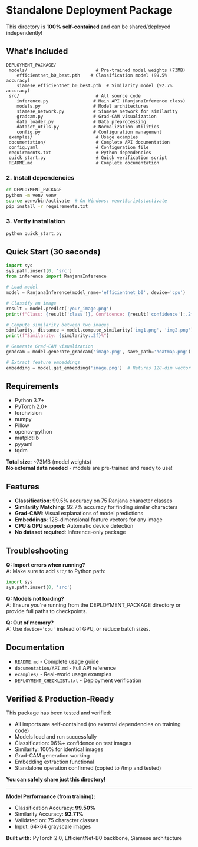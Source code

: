 # Standalone Deployment Package

This directory is **100% self-contained** and can be shared/deployed independently!

## What's Included

```
DEPLOYMENT_PACKAGE/
 models/                          # Pre-trained model weights (73MB)
    efficientnet_b0_best.pth    # Classification model (99.5% accuracy)
    siamese_efficientnet_b0_best.pth  # Similarity model (92.7% accuracy)
 src/                             # All source code
    inference.py                 # Main API (RanjanaInference class)
    models.py                    # Model architectures
    siamese_network.py           # Siamese network for similarity
    gradcam.py                   # Grad-CAM visualization
    data_loader.py               # Data preprocessing
    dataset_utils.py             # Normalization utilities
    config.py                    # Configuration management
 examples/                        # Usage examples
 documentation/                   # Complete API documentation
 config.yaml                      # Configuration file
 requirements.txt                 # Python dependencies
 quick_start.py                   # Quick verification script
 README.md                        # Complete documentation
```

### 2. **Install dependencies**

```bash
cd DEPLOYMENT_PACKAGE
python -m venv venv
source venv/bin/activate  # On Windows: venv\Scripts\activate
pip install -r requirements.txt
```

### 3. **Verify installation**

```bash
python quick_start.py
```

## Quick Start (30 seconds)

```python
import sys
sys.path.insert(0, 'src')
from inference import RanjanaInference

# Load model
model = RanjanaInference(model_name='efficientnet_b0', device='cpu')

# Classify an image
result = model.predict('your_image.png')
print(f"Class: {result['class']}, Confidence: {result['confidence']:.2f}%")

# Compute similarity between two images
similarity, distance = model.compute_similarity('img1.png', 'img2.png')
print(f"Similarity: {similarity:.2f}%")

# Generate Grad-CAM visualization
gradcam = model.generate_gradcam('image.png', save_path='heatmap.png')

# Extract feature embeddings
embedding = model.get_embedding('image.png')  # Returns 128-dim vector
```

## Requirements

- Python 3.7+
- PyTorch 2.0+
- torchvision
- numpy
- Pillow
- opencv-python
- matplotlib
- pyyaml
- tqdm

**Total size:** ~73MB (model weights)  
**No external data needed** - models are pre-trained and ready to use!

## Features

- **Classification**: 99.5% accuracy on 75 Ranjana character classes
- **Similarity Matching**: 92.7% accuracy for finding similar characters
- **Grad-CAM**: Visual explanations of model predictions
- **Embeddings**: 128-dimensional feature vectors for any image
- **CPU & GPU support**: Automatic device detection
- **No dataset required**: Inference-only package

## Troubleshooting

**Q: Import errors when running?**  
A: Make sure to add `src/` to Python path:

```python
import sys
sys.path.insert(0, 'src')
```

**Q: Models not loading?**  
A: Ensure you're running from the DEPLOYMENT_PACKAGE directory or provide full paths to checkpoints.

**Q: Out of memory?**  
A: Use `device='cpu'` instead of GPU, or reduce batch sizes.

## Documentation

- `README.md` - Complete usage guide
- `documentation/API.md` - Full API reference
- `examples/` - Real-world usage examples
- `DEPLOYMENT_CHECKLIST.txt` - Deployment verification

## Verified & Production-Ready

This package has been tested and verified:

- All imports are self-contained (no external dependencies on training code)
- Models load and run successfully
- Classification: 96%+ confidence on test images
- Similarity: 100% for identical images
- Grad-CAM generation working
- Embedding extraction functional
- Standalone operation confirmed (copied to /tmp and tested)

**You can safely share just this directory!**

---

**Model Performance (from training):**

- Classification Accuracy: **99.50%**
- Similarity Accuracy: **92.71%**
- Validated on: 75 character classes
- Input: 64×64 grayscale images

**Built with:** PyTorch 2.0, EfficientNet-B0 backbone, Siamese architecture
